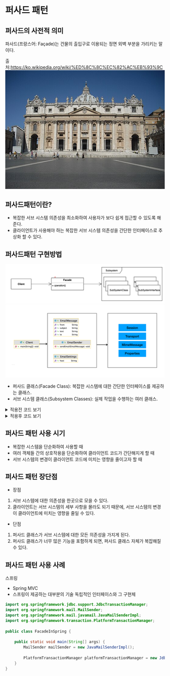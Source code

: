 # 퍼사드 패턴

## 퍼사드의 사전적 의미
파사드(프랑스어: Façade)는 건물의 출입구로 이용되는 정면 외벽 부분을 가리키는 말이다.

출처:https://ko.wikipedia.org/wiki/%ED%8C%8C%EC%82%AC%EB%93%9C
![img.png](Façade.JPG)

## 퍼사드패턴이란?
- 복잡한 서브 시스템 의존성을 최소화하여 사용자가 보다 쉽게 접근할 수 있도록 해준다.
- 클라이언트가 사용해야 하는 복잡한 서브 시스템 의존성을 간단한 인터페이스로 추상화 할
  수 있다.
## 퍼사드패턴 구현방법
![img.png](img.png)
![img_1.png](img_1.png)

- 퍼사드 클래스(Facade Class): 복잡한 시스템에 대한 간단한 인터페이스를 제공하는 클래스.
- 서브 시스템 클래스(Subsystem Classes): 실제 작업을 수행하는 여러 클래스.

<details>
<summary>적용전 코드 보기</summary>

### Client
```java
import javax.mail.Message;
import javax.mail.MessagingException;
import javax.mail.Session;
import javax.mail.Transport;
import javax.mail.internet.InternetAddress;
import javax.mail.internet.MimeMessage;
import java.util.Properties;

public class Client {

    public static void main(String[] args) {
        String to = "keesun@whiteship.me";
        String from = "whiteship@whiteship.me";
        String host = "127.0.0.1";

        Properties properties = System.getProperties();
        properties.setProperty("mail.smtp.host", host);

        Session session = Session.getDefaultInstance(properties);

        try {
            MimeMessage message = new MimeMessage(session);
            message.setFrom(new InternetAddress(from));
            message.addRecipient(Message.RecipientType.TO, new InternetAddress(to));
            message.setSubject("Test Mail from Java Program");
            message.setText("message");

            Transport.send(message);
        } catch (MessagingException e) {
            e.printStackTrace();
        }
    }
}
```
</details>

<details>
<summary>적용후 코드 보기</summary>

### Client
```java
public class Client {

    public static void main(String[] args) {
        EmailSettings emailSettings = new EmailSettings();
        emailSettings.setHost("127.0.0.1");

        EmailSender emailSender = new EmailSender(emailSettings);

        EmailMessage emailMessage = new EmailMessage();
        emailMessage.setFrom("keesun");
        emailMessage.setTo("whiteship");
        emailMessage.setCc("일남");
        emailMessage.setSubject("오징어게임");
        emailMessage.setText("밖은 더 지옥이더라고..");

        emailSender.sendEmail(emailMessage);
    }
}
```

### EmailMessage

```java
public class EmailMessage {

    private String from;

    private String to;
    private String cc;
    private String bcc;

    private String subject;

    private String text;

    public String getFrom() {
        return from;
    }

    public void setFrom(String from) {
        this.from = from;
    }

    public String getTo() {
        return to;
    }

    public void setTo(String to) {
        this.to = to;
    }

    public String getSubject() {
        return subject;
    }

    public void setSubject(String subject) {
        this.subject = subject;
    }

    public String getText() {
        return text;
    }

    public void setText(String text) {
        this.text = text;
    }

    public String getCc() {
        return cc;
    }

    public void setCc(String cc) {
        this.cc = cc;
    }

    public String getBcc() {
        return bcc;
    }

    public void setBcc(String bcc) {
        this.bcc = bcc;
    }
}
```

### EmailSender
```java
import javax.mail.Message;
import javax.mail.MessagingException;
import javax.mail.Session;
import javax.mail.Transport;
import javax.mail.internet.InternetAddress;
import javax.mail.internet.MimeMessage;
import java.util.Properties;

public class EmailSender {

    private EmailSettings emailSettings;

    public EmailSender(EmailSettings emailSettings) {
        this.emailSettings = emailSettings;
    }

    /**
     * 이메일 보내는 메소드
     * @param emailMessage
     */
    public void sendEmail(EmailMessage emailMessage) {
        Properties properties = System.getProperties();
        properties.setProperty("mail.smtp.host", emailSettings.getHost());

        Session session = Session.getDefaultInstance(properties);

        try {
            MimeMessage message = new MimeMessage(session);
            message.setFrom(new InternetAddress(emailMessage.getFrom()));
            message.addRecipient(Message.RecipientType.TO, new InternetAddress(emailMessage.getTo()));
            message.addRecipient(Message.RecipientType.CC, new InternetAddress(emailMessage.getCc()));
            message.setSubject(emailMessage.getSubject());
            message.setText(emailMessage.getText());

            Transport.send(message);
        } catch (MessagingException e) {
            e.printStackTrace();
        }
    }


}
```

### EmailSettings
```java
public class EmailSettings {

    private String host;

    public String getHost() {
        return host;
    }

    public void setHost(String host) {
        this.host = host;
    }
}
```
</details>

## 퍼사드 패턴 사용 시기
- 복잡한 시스템을 단순화하여 사용할 때
- 여러 객체들 간의 상호작용을 단순화하여 클라이언트 코드가 간단해지게 할 때
- 서브 시스템의 변경이 클라이언트 코드에 미치는 영향을 줄이고자 할 때

## 퍼사드 패턴 장단점
- 장점
1. 서브 시스템에 대한 의존성을 한곳으로 모을 수 있다.
2. 클라이언트는 서브 시스템의 세부 사항을 몰라도 되기 때문에, 서브 시스템의 변경이 클라이언트에 미치는 영향을 줄일 수 있다.

- 단점
1. 퍼사드 클래스가 서브 시스템에 대한 모든 의존성을 가지게 된다.
2. 퍼사드 클래스가 너무 많은 기능을 포함하게 되면, 퍼사드 클래스 자체가 복잡해질 수 있다.

## 퍼사드 패턴 사용 사례
스프링

- Spring MVC
- 스프링이 제공하는 대부분의 기술 독립적인 인터페이스와 그 구현체

```java
import org.springframework.jdbc.support.JdbcTransactionManager;
import org.springframework.mail.MailSender;
import org.springframework.mail.javamail.JavaMailSenderImpl;
import org.springframework.transaction.PlatformTransactionManager;

public class FacadeInSpring {

    public static void main(String[] args) {
        MailSender mailSender = new JavaMailSenderImpl();

        PlatformTransactionManager platformTransactionManager = new JdbcTransactionManager();
    }
}
```




